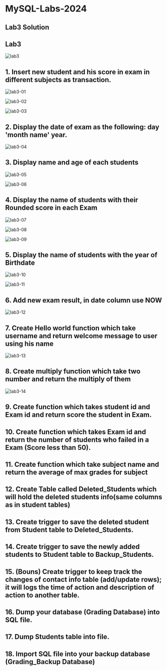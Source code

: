 # MySQL-Labs-2024
## Lab3 Solution

## Lab3
![lab3](https://github.com/fatmakhaledosman/MySQL-Labs-2024/blob/main/Labs-images/lab3.png)

## 1. Insert new student and his score in exam in different subjects as transaction.
![lab3-01](https://github.com/fatmakhaledosman/MySQL-Labs-2024/blob/main/Labs-images/lab3/lab3-01.png)

![lab3-02](https://github.com/fatmakhaledosman/MySQL-Labs-2024/blob/main/Labs-images/lab3/lab3-02.png)

![lab3-03](https://github.com/fatmakhaledosman/MySQL-Labs-2024/blob/main/Labs-images/lab3/lab3-03.png)

## 2. Display the date of exam as the following: day 'month name' year.
![lab3-04](https://github.com/fatmakhaledosman/MySQL-Labs-2024/blob/main/Labs-images/lab3/lab3-04.png)

## 3. Display name and age of each students
![lab3-05](https://github.com/fatmakhaledosman/MySQL-Labs-2024/blob/main/Labs-images/lab3/lab3-05.png)

![lab3-06](https://github.com/fatmakhaledosman/MySQL-Labs-2024/blob/main/Labs-images/lab3/lab3-06.png)

## 4. Display the name of students with their Rounded score in each Exam
![lab3-07](https://github.com/fatmakhaledosman/MySQL-Labs-2024/blob/main/Labs-images/lab3/lab3-07.png)

![lab3-08](https://github.com/fatmakhaledosman/MySQL-Labs-2024/blob/main/Labs-images/lab3/lab3-08.png)

![lab3-09](https://github.com/fatmakhaledosman/MySQL-Labs-2024/blob/main/Labs-images/lab3/lab3-09.png)

## 5. Display the name of students with the year of Birthdate
![lab3-10](https://github.com/fatmakhaledosman/MySQL-Labs-2024/blob/main/Labs-images/lab3/lab3-10.png)

![lab3-11](https://github.com/fatmakhaledosman/MySQL-Labs-2024/blob/main/Labs-images/lab3/lab3-11.png)

## 6. Add new exam result, in date column use NOW
![lab3-12]()

## 7. Create Hello world function which take username and return welcome message to user using his name
![lab3-13]()

## 8. Create multiply function which take two number and return the multiply of them

![lab3-14]()
## 9. Create function which takes student id and Exam id and return score the student in Exam.


## 10. Create function which takes Exam id and return the number of students who failed in a Exam (Score less than 50).


## 11. Create function which take subject name and return the average of max grades for subject


## 12. Create Table called Deleted_Students which will hold the deleted students info(same columns as in student tables)


## 13. Create trigger to save the deleted student from Student table to Deleted_Students.


## 14. Create trigger to save the newly added students to Student table to Backup_Students.


## 15. (Bouns) Create trigger to keep track the changes of contact info table (add/update rows); it will logs the time of action and description of action to another table.


## 16. Dump your database (Grading Database) into SQL file.


## 17. Dump Students table into file.


## 18. Import SQL file into your backup database (Grading_Backup Database)

